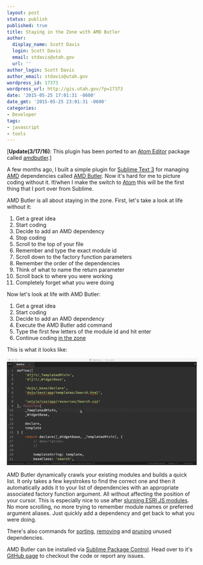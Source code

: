 ```yaml
---
layout: post
status: publish
published: true
title: Staying in the Zone with AMD Butler
author:
  display_name: Scott Davis
  login: Scott Davis
  email: stdavis@utah.gov
  url: ''
author_login: Scott Davis
author_email: stdavis@utah.gov
wordpress_id: 17373
wordpress_url: http://gis.utah.gov/?p=17373
date: '2015-05-25 17:01:31 -0600'
date_gmt: '2015-05-25 23:01:31 -0600'
categories:
- Developer
tags:
- javascript
- tools
---
```

[__Update(3/17/16)__: This plugin has been ported to an [Atom Editor](https://atom.io/) package called [amdbutler](https://atom.io/packages/amdbutler).]
<p>A few months ago, I built a simple plugin for <a href="http://www.sublimetext.com/3">Sublime Text 3</a>&nbsp;for managing <a href="https://github.com/amdjs/amdjs-api/blob/master/AMD.md">AMD</a>&nbsp;dependencies called <a href="https://packagecontrol.io/packages/AMD%20Butler">AMD Butler</a>. Now it's hard for me to picture coding without it. If/when I make the switch to <a href="https://atom.io/">Atom</a>&nbsp;this will be the first thing that I port over from Sublime.</p>
<p>AMD Butler is all about staying in the zone. First, let's take a look at life without it:</p>
<ol>
<li>Get a great idea</li>
<li>Start coding</li>
<li>Decide to add an AMD dependency</li>
<li>Stop coding</li>
<li>Scroll to the top of your file</li>
<li>Remember and type the exact module id</li>
<li>Scroll down to the factory function parameters</li>
<li>Remember the order of the dependencies</li>
<li>Think of what to name the return parameter</li>
<li>Scroll back to where you were working</li>
<li>Completely forget what you were doing</li>
</ol>
<p>Now let's look at life with AMD Butler:</p>
<ol>
<li>Get a great idea</li>
<li>Start coding</li>
<li>Decide to add an AMD dependency</li>
<li>Execute the AMD Butler add command</li>
<li>Type the first few letters of the module id and hit enter</li>
<li>Continue coding <a href="http://www.joelonsoftware.com/articles/fog0000000068.html">in the zone</a></li>
</ol>
<p>This is what it looks like:</p>
<p><img src="https://github.com/agrc/AmdButler/raw/master/docs/butler_add.gif"/></p>
<p>
AMD Butler dynamically crawls your existing modules and builds a quick list. It only takes a few keystrokes to find the correct one and then it automatically adds it to your list of dependencies with an appropriate associated factory function argument. All without affecting the position of your cursor. This is especially nice to use after <a href="{{site.baseurl}}{% post_url 2014-09-22-grunt-esri-slurp %}">slurping ESRI JS modules</a>. No more scrolling, no more trying to remember module names or preferred argument aliases. Just quickly add a dependency and get back to what you were doing.</p>
<p>
There's also commands for <a href="https://github.com/agrc/AmdButler#amd-butler-sort-imports">sorting</a>, <a href="https://github.com/agrc/AmdButler#amd-butler-remove-import">removing</a> and <a href="https://github.com/agrc/AmdButler#amd-butler-prune-unused-imports">pruning</a> unused dependencies.</p>
<p>
AMD Butler can be installed via <a href="https://packagecontrol.io/">Sublime Package Control</a>. Head over to it's <a href="https://github.com/agrc/AmdButler">GitHub page</a> to checkout the code or report any issues.</p>
